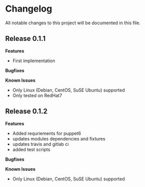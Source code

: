 # Changelog

All notable changes to this project will be documented in this file.

## Release 0.1.1

**Features**
- First implementation

**Bugfixes**

**Known Issues**
- Only Linux (Debian, CentOS, SuSE Ubuntu) supported
- Only tested on RedHat7

## Release 0.1.2

**Features**
- Added requriements for puppet6
- updates modules dependencies and fixtures
- updates travis and gitlab ci
- added test scripts

**Bugfixes**

**Known Issues**
- Only Linux (Debian, CentOS, SuSE Ubuntu) supported
